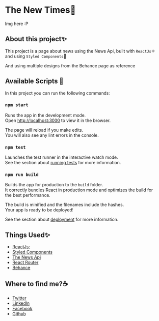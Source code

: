 # The New Times🌟

Img here :P

## About this project✨

This project is a page about news using the News Api, built with `ReactJs`⚛ and using `Styled Components`💅

And using multiple designs from the Behance page as reference

## Available Scripts 🌟

In this project you can run the following commands:

### `npm start`

Runs the app in the development mode.\
Open [http://localhost:3000](http://localhost:3000) to view it in the browser.

The page will reload if you make edits.\
You will also see any lint errors in the console.

### `npm test`

Launches the test runner in the interactive watch mode.\
See the section about [running tests](https://facebook.github.io/create-react-app/docs/running-tests) for more information.

### `npm run build`

Builds the app for production to the `build` folder.\
It correctly bundles React in production mode and optimizes the build for the best performance.

The build is minified and the filenames include the hashes.\
Your app is ready to be deployed!

See the section about [deployment](https://facebook.github.io/create-react-app/docs/deployment) for more information.

## Things Used✨

- [ReactJs:](https://es.reactjs.org/)
- [Styled Components](https://styled-components.com/)
- [The News Api](https://newsapi.org/)
- [React Router](https://reactrouter.com/)
- [Behance](https://www.behance.net/search/projects/?search=newspaper%20website%20design&sort=recommended&time=month)

## Where to find me?☕

- [Twitter](https://twitter.com/lolesuncrak)
- [LinkedIn](https://www.linkedin.com/in/luis-fernando-alvarez/)
- [Facebook](https://www.facebook.com/profile.php?id=100013068189807)
- [Github](https://github.com/mrLuisFer)
